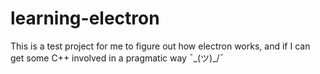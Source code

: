 # learning-electron

This is a test project for me to figure out how electron works, and if I can get some C++ involved in a pragmatic way ¯\_(ツ)_/¯
